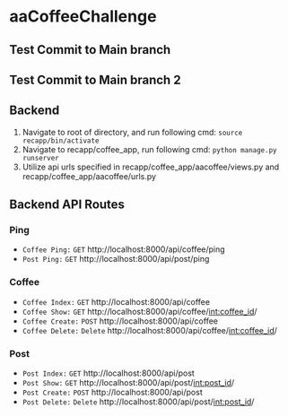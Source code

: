 # aaCoffeeChallenge

## Test Commit to Main branch

## Test Commit to Main branch 2

## Backend

1. Navigate to root of directory, and run following cmd: `source recapp/bin/activate`
2. Navigate to recapp/coffee_app, run following cmd: `python manage.py runserver`
3. Utilize api urls specified in recapp/coffee_app/aacoffee/views.py and recapp/coffee_app/aacoffee/urls.py

## Backend API Routes

<!-- -->

### Ping

<!-- -->

- `Coffee Ping:` `GET` http://localhost:8000/api/coffee/ping
- `Post Ping:` `GET` http://localhost:8000/api/post/ping
<!-- -->

### Coffee

<!-- -->

- `Coffee Index:` `GET` http://localhost:8000/api/coffee
- `Coffee Show:` `GET` http://localhost:8000/api/coffee/<int:coffee_id>/
- `Coffee Create:` `POST` http://localhost:8000/api/coffee
- `Coffee Delete:` `Delete` http://localhost:8000/api/coffee/<int:coffee_id>/
<!-- -->

### Post

<!-- -->

- `Post Index:` `GET` http://localhost:8000/api/post
- `Post Show:` `GET` http://localhost:8000/api/post/<int:post_id>/
- `Post Create:` `POST` http://localhost:8000/api/post
- `Post Delete:` `Delete` http://localhost:8000/api/post/<int:post_id>/
